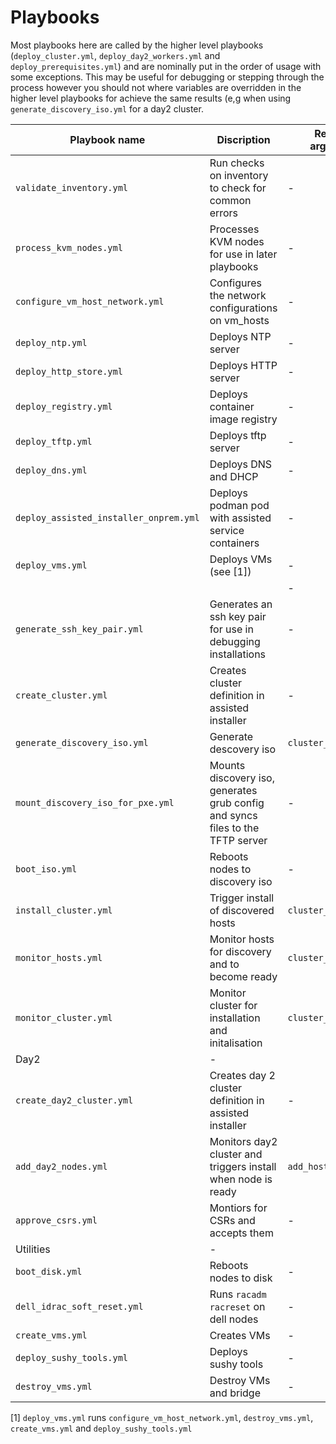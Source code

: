 # Playbooks

Most playbooks here are called by the higher level playbooks (`deploy_cluster.yml`, `deploy_day2_workers.yml` and `deploy_prerequisites.yml`)
and are nominally put in the order of usage with some exceptions. This may be useful for debugging or stepping through the process however you should not where variables are overridden in the higher level playbooks for achieve the same results (e,g when using `generate_discovery_iso.yml` for a day2 cluster.

| Playbook name                          | Discription                                                                      | Required arguments    |
| -------------------------------------- | -------------------------------------------------------------------------------- | --------------------- |
| `validate_inventory.yml`               | Run checks on inventory to check for common errors                               | -                     |
| `process_kvm_nodes.yml`                | Processes KVM nodes for use in later playbooks                                   | -                     |
| `configure_vm_host_network.yml`        | Configures the network configurations on vm_hosts                                | -                     |
| `deploy_ntp.yml`                       | Deploys NTP server                                                               | -                     |
| `deploy_http_store.yml`                | Deploys HTTP server                                                              | -                     |
| `deploy_registry.yml`                  | Deploys container image registry                                                 | -                     |
| `deploy_tftp.yml`                      | Deploys tftp server                                                              | -                     |
| `deploy_dns.yml`                       | Deploys DNS and DHCP                                                             | -                     |
| `deploy_assisted_installer_onprem.yml` | Deploys podman pod with assisted service containers                              | -                     |
| `deploy_vms.yml`                       | Deploys VMs (see [1])                                                            | -                     |
|                                        |                                                                                  | -                     |
| `generate_ssh_key_pair.yml`            | Generates an ssh key pair for use in debugging installations                     | -                     |
| `create_cluster.yml`                   | Creates cluster definition in assisted installer                                 | -                     |
| `generate_discovery_iso.yml`           | Generate descovery iso                                                           | `cluster_id`          |
| `mount_discovery_iso_for_pxe.yml`      |  Mounts discovery iso, generates grub config and syncs files to the TFTP server  | -                     |
| `boot_iso.yml`                         | Reboots nodes to discovery iso                                                   | -                     |
| `install_cluster.yml`                  | Trigger install of discovered hosts                                              | `cluster_id`          |
| `monitor_hosts.yml`                    | Monitor hosts for discovery and to become ready                                  | `cluster_id`          |
| `monitor_cluster.yml`                  | Monitor cluster for installation and initalisation                               | `cluster_id`          |
|  Day2                                  | -                                                                                |                       |
| `create_day2_cluster.yml`              | Creates day 2 cluster definition in assisted installer                           | -                     |
| `add_day2_nodes.yml`                   | Monitors day2 cluster and triggers install when node is ready                    | `add_host_cluster_id` |
| `approve_csrs.yml`                     | Montiors for CSRs and accepts them                                               | -                     |
|  Utilities                             | -                                                                                |                       |
| `boot_disk.yml`                        | Reboots nodes to disk                                                            | -                     |
| `dell_idrac_soft_reset.yml`            | Runs `racadm racreset` on dell nodes                                             | -                     |
| `create_vms.yml`                       | Creates VMs                                                                      | -                     |
| `deploy_sushy_tools.yml`               | Deploys sushy tools                                                              | -                     |
| `destroy_vms.yml`                      | Destroy VMs and bridge                                                           | -                     |

[1] `deploy_vms.yml` runs `configure_vm_host_network.yml`, `destroy_vms.yml`, `create_vms.yml` and `deploy_sushy_tools.yml`
